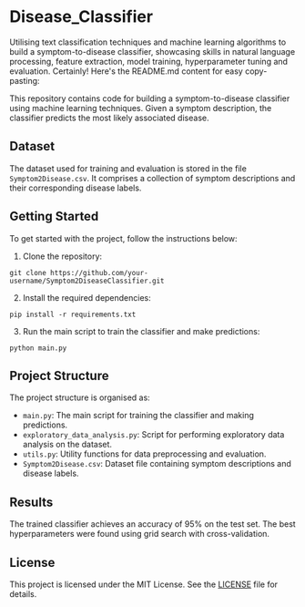 # Disease_Classifier
Utilising text classification techniques and machine learning algorithms to build a symptom-to-disease classifier, showcasing skills in natural language processing, feature extraction, model training, hyperparameter tuning and evaluation.
Certainly! Here's the README.md content for easy copy-pasting:

This repository contains code for building a symptom-to-disease classifier using machine learning techniques. Given a symptom description, the classifier predicts the most likely associated disease.

## Dataset

The dataset used for training and evaluation is stored in the file `Symptom2Disease.csv`. It comprises a collection of symptom descriptions and their corresponding disease labels.

## Getting Started

To get started with the project, follow the instructions below:

1. Clone the repository:

```
git clone https://github.com/your-username/Symptom2DiseaseClassifier.git
```

2. Install the required dependencies:

```
pip install -r requirements.txt
```

3. Run the main script to train the classifier and make predictions:

```
python main.py
```

## Project Structure

The project structure is organised as:

- `main.py`: The main script for training the classifier and making predictions.
- `exploratory_data_analysis.py`: Script for performing exploratory data analysis on the dataset.
- `utils.py`: Utility functions for data preprocessing and evaluation.
- `Symptom2Disease.csv`: Dataset file containing symptom descriptions and disease labels.

## Results

The trained classifier achieves an accuracy of 95% on the test set. The best hyperparameters were found using grid search with cross-validation.

## License

This project is licensed under the MIT License. See the [LICENSE](LICENSE) file for details.
